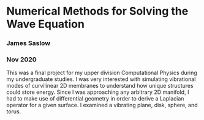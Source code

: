 # Numerical Methods for Solving the Wave Equation

### James Saslow
### Nov 2020

This was a final project for my upper division Computational Physics during my undergraduate studies. I was very interested with simulating vibrational modes of curvilinear 2D membranes to understand how unique structures could store energy. Since I was approaching any arbitrary 2D manifold, I had to make use of differential geometry in order to derive a Laplacian operator for a given surface. I examined a vibrating plane, disk, sphere, and torus.
